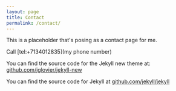 ```yaml
---
layout: page
title: Contact
permalink: /contact/
---
```


This is a  placeholder that's posing as a contact page for me.

Call [tel:+7134012835](my phone number)

You can find the source code for the Jekyll new theme at: [github.com/jglovier/jekyll-new](https://github.com/jglovier/jekyll-new)

You can find the source code for Jekyll at [github.com/jekyll/jekyll](https://github.com/jekyll/jekyll)
